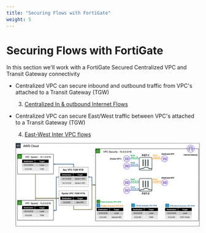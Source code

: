 ```yaml
---
title: "Securing Flows with FortiGate"
weight: 5
---
```


# Securing Flows with FortiGate

In this section we'll work with a FortiGate Secured Centralized VPC and Transit Gateway connectivity

- Centralized VPC can secure inbound and outbound traffic from VPC's attached to a Transit Gateway (TGW)

  3. [Centralized In & outbound Internet Flows](5_modulefive/53_task3.html)

- Centralized VPC can secure East/West traffic between VPC's attached to a Transit Gateway (TGW)

   4. [East-West Inter VPC flows](5_modulefive/54_task4.html)
  
   ![](image-fgcp-tgw.png)